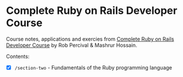 # Complete Ruby on Rails Developer Course

Course notes, applications and exercies from [Complete Ruby on Rails Developer Course](https://www.udemy.com/the-complete-ruby-on-rails-developer-course/) by Rob Percival & Mashrur Hossain.

Contents:
- [x] `/section-two` - Fundamentals of the Ruby programming language